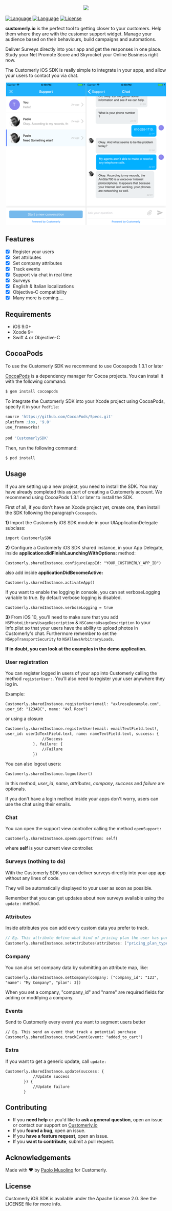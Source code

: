 <p align="center">
<a href="http://www.customerly.io">
<img src="https://customerly.github.io/logo.svg">
</p>

  [![Language](https://img.shields.io/badge/Swift-4-orange.svg)]()
  [![Language](https://img.shields.io/badge/Objective--C-compatible-blue.svg)]()
  [![License](https://img.shields.io/badge/license-Apache%20License%202.0-red.svg)]()
  
**customerly.io** is the perfect tool to getting closer to your customers. Help them where they are with the customer support widget. Manage your audience based on their behaviours, build campaigns and automations.

Deliver Surveys directly into your app and get the responses in one place. Study your Net Promote Score and Skyrocket your Online Business right now.

The Customerly iOS SDK is really simple to integrate in your apps, and allow your users to contact you via chat.

<p align="center">
  <img src="https://github.com/customerly/customerly.github.io/blob/master/ios/resources/chat-preview.png?raw=true" width=500 alt="Icon"/>
</p>

## Features

- [x] Register your users
- [x] Set attributes
- [x] Set company attributes
- [x] Track events
- [x] Support via chat in real time
- [x] Surveys
- [x] English & Italian localizations
- [x] Objective-C compatibility
- [x] Many more is coming....

## Requirements

- iOS 9.0+
- Xcode 9+
- Swift 4 or Objective-C

## CocoaPods

To use the Customerly SDK we recommend to use Cocoapods 1.3.1 or later

[CocoaPods](http://cocoapods.org) is a dependency manager for Cocoa projects. You can install it with the following command:

```bash
$ gem install cocoapods
```

To integrate the Customerly SDK into your Xcode project using CocoaPods, specify it in your `Podfile`:


```ruby
source 'https://github.com/CocoaPods/Specs.git'
platform :ios, '9.0'
use_frameworks!

pod 'CustomerlySDK'
```

Then, run the following command:

```bash
$ pod install
```

## Usage
If you are setting up a new project, you need to install the SDK. You may have already completed this as part of creating a Customerly account. We recommend using CocoaPods 1.3.1 or later to install the SDK.

First of all, if you don't have an Xcode project yet, create one, then install the SDK following the paragraph `Cocoapods`.

**1)** Import the Customerly iOS SDK module in your UIApplicationDelegate subclass:

```
import CustomerlySDK
```
**2)** Configure a Customerly iOS SDK shared instance, in your App Delegate, inside **application:didFinishLaunchingWithOptions:** method:

```
Customerly.sharedInstance.configure(appId: "YOUR_CUSTOMERLY_APP_ID")
```
also add inside **applicationDidBecomeActive:**

```
Customerly.sharedInstance.activateApp()
```

If you want to enable the logging in console, you can set verboseLogging variable to true. By default verbose logging is disabled.

```
Customerly.sharedInstance.verboseLogging = true
```

**3)** From iOS 10, you'll need to make sure that you add `NSPhotoLibraryUsageDescription` & `NSCameraUsageDescription` to your Info.plist so that your users have the ability to upload photos in Customerly's chat. Furthermore remember to set the `NSAppTransportSecurity` to `NSAllowsArbitraryLoads`.

**If in doubt, you can look at the examples in the demo application.**


### User registration
You can register logged in users of your app into Customerly calling the method `registerUser:`. You’ll also need to register your user anywhere they log in.

Example:

```
Customerly.sharedInstance.registerUser(email: "axlrose@example.com", user_id: "123ABC", name: "Axl Rose")
```

or using a closure

```
Customerly.sharedInstance.registerUser(email: emailTextField.text!, user_id: userIdTextField.text, name: nameTextField.text, success: { 
                //Success
            }, failure: { 
                //Failure
            })
```

You can also logout users:

```
Customerly.sharedInstance.logoutUser()
```

In this method, *user_id*, *name*, *attributes*, *company*, *success* and *failure* are optionals.

If you don't have a login method inside your apps don't worry, users can use the chat using their emails.

### Chat
You can open the support view controller calling the method `openSupport:`

```
Customerly.sharedInstance.openSupport(from: self)
```
where **self** is your current view controller.

### Surveys (nothing to do)

With the Customerly SDK you can deliver surveys directly into your app app without any lines of code.

They will be automatically displayed to your user as soon as possible.

Remember that you can get updates about new surveys available using the `update:` method.

### Attributes
Inside attributes you can add every custom data you prefer to track.

```swift
// Eg. This attribute define what kind of pricing plan the user has purchased 
Customerly.sharedInstance.setAttributes(attributes: ["pricing_plan_type" : "basic"])
```

### Company
You can also set company data by submitting an attribute map, like:

```
Customerly.sharedInstance.setCompany(company: ["company_id": "123", "name": "My Company", "plan": 3])
```

When you set a company, "company_id" and "name" are required fields for adding or modifying a company.

### Events
Send to Customerly every event you want to segment users better

```
// Eg. This send an event that track a potential purchase
Customerly.sharedInstance.trackEvent(event: "added_to_cart")
```

### Extra

If you want to get a generic update, call `update:`

```
Customerly.sharedInstance.update(success: { 
            //Update success
        }) { 
            //Update failure
        }

```

## Contributing

- If you **need help** or you'd like to **ask a general question**, open an issue or contact our support on [Customerly.io](https://www.customerly.io)
- If you **found a bug**, open an issue.
- If you **have a feature request**, open an issue.
- If you **want to contribute**, submit a pull request.


## Acknowledgements

Made with ❤️ by [Paolo Musolino](https://github.com/Codeido) for Customerly.


## License
Customerly iOS SDK is available under the Apache License 2.0. See the LICENSE file for more info.
